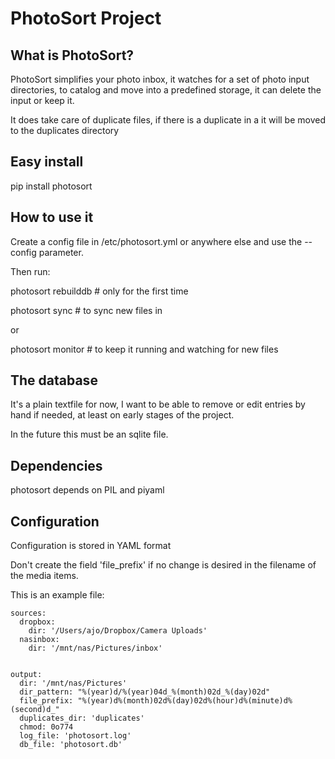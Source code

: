 # PhotoSort Project

## What is PhotoSort?

PhotoSort simplifies your photo inbox, it watches for a set of photo
input directories, to catalog and move into a predefined storage,
it can delete the input or keep it.

It does take care of duplicate files, if there is a duplicate in a
it will be moved to the duplicates directory

## Easy install

pip install photosort

## How to use it

Create a config file in /etc/photosort.yml or anywhere else and use
the --config parameter.

Then run:

photosort rebuilddb  # only for the first time

photosort sync # to sync new files in

or

photosort monitor # to keep it running and watching for new files


## The database

It's a plain textfile for now, I want to be able to remove or edit
entries by hand if needed, at least on early stages of the project.

In the future this must be an sqlite file.

## Dependencies

photosort depends on PIL and piyaml

## Configuration

Configuration is stored in YAML format

Don't create the field 'file_prefix' if no change is desired in the filename 
of the media items.

This is an example file:

```
sources:
  dropbox:
    dir: '/Users/ajo/Dropbox/Camera Uploads'
  nasinbox:
    dir: '/mnt/nas/Pictures/inbox'


output:
  dir: '/mnt/nas/Pictures'
  dir_pattern: "%(year)d/%(year)04d_%(month)02d_%(day)02d"
  file_prefix: "%(year)d%(month)02d%(day)02d%(hour)d%(minute)d%(second)d_"
  duplicates_dir: 'duplicates'
  chmod: 0o774
  log_file: 'photosort.log'
  db_file: 'photosort.db'


```
